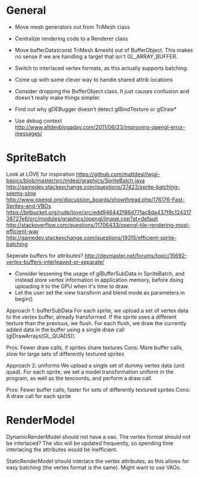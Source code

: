 General
====
*	Move mesh generators out from TriMesh class
*	Centralize rendering code to a Renderer class
*	Move bufferData(const TriMesh &mesh) out of BufferObject. This makes no sense if we are handling a target that isn't GL_ARRAY_BUFFER.
*	Switch to interlaced vertex formats, as this actually supports batching.
*	Come up with some clever way to handle shared attrib locations

*	Consider dropping the BufferObject class. It just causes confusion and doesn't really make things simpler.

*	Find out why gDEBugger doesn't detect glBindTexture or glDraw*
*	Use debug context http://www.altdevblogaday.com/2011/06/23/improving-opengl-error-messages/

SpriteBatch
====
Look at LÖVE for inspiration
https://github.com/mattdesl/lwjgl-basics/blob/master/src/mdesl/graphics/SpriteBatch.java
http://gamedev.stackexchange.com/questions/37423/sprite-batching-seems-slow
http://www.opengl.org/discussion_boards/showthread.php/176176-Fast-Sprites-and-VBOs
https://bitbucket.org/rude/love/src/edd946442f86d77fac8da437f9c12431738727e6/src/modules/graphics/opengl/Image.cpp?at=default
http://stackoverflow.com/questions/11706433/opengl-tile-rendering-most-efficient-way
http://gamedev.stackexchange.com/questions/19315/efficient-sprite-batching

Seperate buffers for attributes?
http://devmaster.net/forums/topic/15692-vertex-buffers-interleaved-or-separate/

*	Consider lessening the usage of glBufferSubData in SpriteBatch, and instead store vertex information in application memory,
before doing uploading it to the GPU when it's time to draw.
*	Let the user set the view transform and blend mode as parameters in begin()

Approach 1: bufferSubData
For each sprite, we upload a set of vertex data to the vertex buffer, already transformed.
If the sprite uses a different texture than the previous, we flush.
For each flush, we draw the currently added data in the buffer using a single draw call (glDrawArrays(GL_QUADS)).

Pros: Fewer draw calls, if sprites share textures
Cons: More buffer calls, slow for large sets of differently textured sprites

Approach 2: uniforms
We upload a single set of dummy vertex data (unit quad).
For each sprite, we set a model transformation uniform in the program, as well as the texcoords, and perform a draw call.

Pros: Fewer buffer calls, faster for sets of differently textured sprites
Cons: A draw call for each sprite

RenderModel
====
DynamicRenderModel should not have a vao. The vertex format should not be interlaced?
The vbo will be updated frequently, so spending time interlacing the attributes would be inefficient.

StaticRenderModel should interlace the vertex attributes, as this allows for easy batching (the vertex format
is the same). Might want to use VAOs.